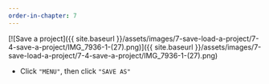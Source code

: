 ```yaml
---
order-in-chapter: 7
---
```


[![Save a project]({{ site.baseurl }}/assets/images/7-save-load-a-project/7-4-save-a-project/IMG_7936-1-(27).png)]({{
site.baseurl }}/assets/images/7-save-load-a-project/7-4-save-a-project/IMG_7936-1-(27).png)

- Click `"MENU"`, then click `"SAVE AS"`

